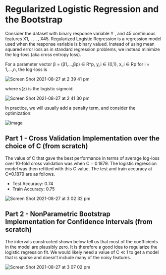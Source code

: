 # Regularized Logistic Regression and the Bootstrap
Consider the dataset with binary response variable Y , and 45 continuous features X1, . . . , X45. Regularized Logistic Regression is a regression model used when the response variable is binary valued. Instead of using mean squared error loss as in standard regression problems, we instead minimize the log-loss (aka cross entropy loss). 

For a parameter vector β = (β1,...,βp) ∈ R^p, y_i ∈ {0,1}, x_i ∈ Rp for i = 1,...,n, the log-loss is

![Screen Shot 2021-08-27 at 2 39 41 pm](https://user-images.githubusercontent.com/43845085/131072660-72695f3a-5edf-44c1-9356-c5f0ecfad9f6.png)

where s(z) is the logistic sigmoid.

![Screen Shot 2021-08-27 at 2 41 30 pm](https://user-images.githubusercontent.com/43845085/131072795-c0290aeb-361e-4885-bf88-6c6300deaf48.png)

In practice, we will usually add a penalty term, and consider the optimization: 

![image](https://user-images.githubusercontent.com/43845085/131073295-45d8adc3-8c15-46b3-b66c-bdfd1ee11fd8.png)

## Part 1 - Cross Validation Implementation over the choice of C (from scratch)
The value of C that gave the best performance in terms of average log-loss over 10-fold cross validation was when C = 0.1879. The logistic regression model was then refitted with this C value. The test and train accuracy at C=0.1879 are as follows.
- Test Accuracy: 0.74
- Train Accuracy: 0.75

![Screen Shot 2021-08-27 at 3 02 32 pm](https://user-images.githubusercontent.com/43845085/131074455-9de578d3-2b2b-4b3e-be7e-2dc65aa5a504.png)

## Part 2 - NonParametric Bootstrap Implementation for Confidence Intervals (from scratch)
The intervals constructed shown below tell us that most of the coefficients in the model are plausibly zero. It is therefore a good idea to regularize the logistic regression fit. We would likely need a value of C ≪ 1 to get a model that is sparse and doesn’t include many of the noisy features.

![Screen Shot 2021-08-27 at 3 07 02 pm](https://user-images.githubusercontent.com/43845085/131074812-dfa6c7a8-6427-44e0-98b5-93fad13512db.png)

